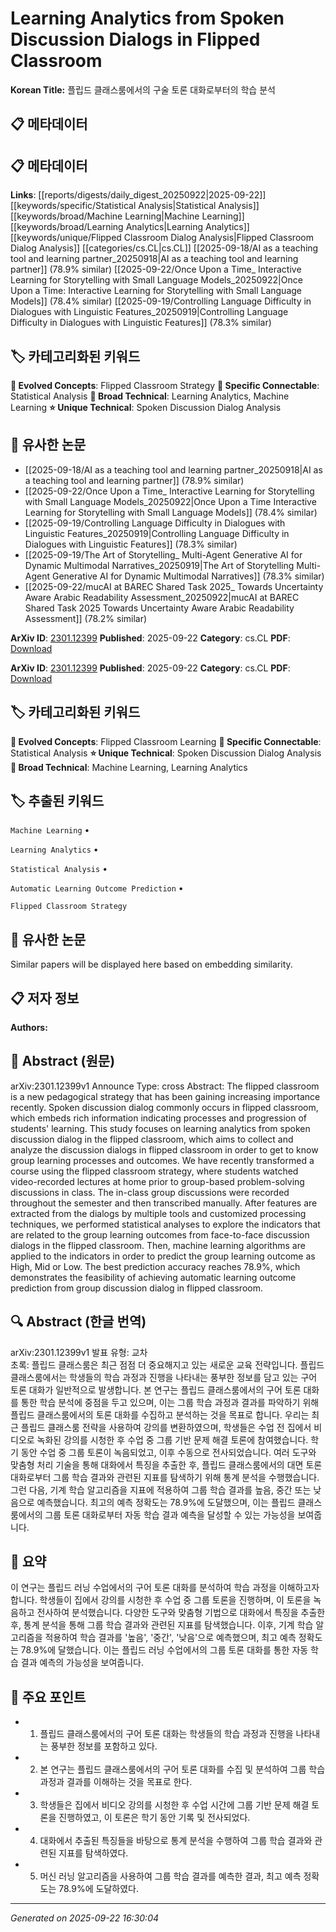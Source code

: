 # Learning Analytics from Spoken Discussion Dialogs in Flipped Classroom

**Korean Title:** 플립드 클래스룸에서의 구술 토론 대화로부터의 학습 분석

## 📋 메타데이터

## 📋 메타데이터

**Links**: [[reports/digests/daily_digest_20250922|2025-09-22]] [[keywords/specific/Statistical Analysis|Statistical Analysis]] [[keywords/broad/Machine Learning|Machine Learning]] [[keywords/broad/Learning Analytics|Learning Analytics]] [[keywords/unique/Flipped Classroom Dialog Analysis|Flipped Classroom Dialog Analysis]] [[categories/cs.CL|cs.CL]] [[2025-09-18/AI as a teaching tool and learning partner_20250918|AI as a teaching tool and learning partner]] (78.9% similar) [[2025-09-22/Once Upon a Time_ Interactive Learning for Storytelling with Small Language Models_20250922|Once Upon a Time: Interactive Learning for Storytelling with Small Language Models]] (78.4% similar) [[2025-09-19/Controlling Language Difficulty in Dialogues with Linguistic Features_20250919|Controlling Language Difficulty in Dialogues with Linguistic Features]] (78.3% similar)

## 🏷️ 카테고리화된 키워드
**🚀 Evolved Concepts**: Flipped Classroom Strategy
**🔗 Specific Connectable**: Statistical Analysis
**🔬 Broad Technical**: Learning Analytics, Machine Learning
**⭐ Unique Technical**: Spoken Discussion Dialog Analysis
## 🔗 유사한 논문
- [[2025-09-18/AI as a teaching tool and learning partner_20250918|AI as a teaching tool and learning partner]] (78.9% similar)
- [[2025-09-22/Once Upon a Time_ Interactive Learning for Storytelling with Small Language Models_20250922|Once Upon a Time Interactive Learning for Storytelling with Small Language Models]] (78.4% similar)
- [[2025-09-19/Controlling Language Difficulty in Dialogues with Linguistic Features_20250919|Controlling Language Difficulty in Dialogues with Linguistic Features]] (78.3% similar)
- [[2025-09-19/The Art of Storytelling_ Multi-Agent Generative AI for Dynamic Multimodal Narratives_20250919|The Art of Storytelling Multi-Agent Generative AI for Dynamic Multimodal Narratives]] (78.3% similar)
- [[2025-09-22/mucAI at BAREC Shared Task 2025_ Towards Uncertainty Aware Arabic Readability Assessment_20250922|mucAI at BAREC Shared Task 2025 Towards Uncertainty Aware Arabic Readability Assessment]] (78.2% similar)


**ArXiv ID**: [2301.12399](https://arxiv.org/abs/2301.12399)
**Published**: 2025-09-22
**Category**: cs.CL
**PDF**: [Download](https://arxiv.org/pdf/2301.12399.pdf)


**ArXiv ID**: [2301.12399](https://arxiv.org/abs/2301.12399)
**Published**: 2025-09-22
**Category**: cs.CL
**PDF**: [Download](https://arxiv.org/pdf/2301.12399.pdf)

## 🏷️ 카테고리화된 키워드
**🚀 Evolved Concepts**: Flipped Classroom Learning
**🔗 Specific Connectable**: Statistical Analysis
**⭐ Unique Technical**: Spoken Discussion Dialog Analysis
**🔬 Broad Technical**: Machine Learning, Learning Analytics

## 🏷️ 추출된 키워드



`Machine Learning` • 

`Learning Analytics` • 

`Statistical Analysis` • 

`Automatic Learning Outcome Prediction` • 

`Flipped Classroom Strategy`



## 🔗 유사한 논문

Similar papers will be displayed here based on embedding similarity.

## 📋 저자 정보

**Authors:** 

## 📄 Abstract (원문)

arXiv:2301.12399v1 Announce Type: cross 
Abstract: The flipped classroom is a new pedagogical strategy that has been gaining increasing importance recently. Spoken discussion dialog commonly occurs in flipped classroom, which embeds rich information indicating processes and progression of students' learning. This study focuses on learning analytics from spoken discussion dialog in the flipped classroom, which aims to collect and analyze the discussion dialogs in flipped classroom in order to get to know group learning processes and outcomes. We have recently transformed a course using the flipped classroom strategy, where students watched video-recorded lectures at home prior to group-based problem-solving discussions in class. The in-class group discussions were recorded throughout the semester and then transcribed manually. After features are extracted from the dialogs by multiple tools and customized processing techniques, we performed statistical analyses to explore the indicators that are related to the group learning outcomes from face-to-face discussion dialogs in the flipped classroom. Then, machine learning algorithms are applied to the indicators in order to predict the group learning outcome as High, Mid or Low. The best prediction accuracy reaches 78.9%, which demonstrates the feasibility of achieving automatic learning outcome prediction from group discussion dialog in flipped classroom.

## 🔍 Abstract (한글 번역)

arXiv:2301.12399v1 발표 유형: 교차  
초록: 플립드 클래스룸은 최근 점점 더 중요해지고 있는 새로운 교육 전략입니다. 플립드 클래스룸에서는 학생들의 학습 과정과 진행을 나타내는 풍부한 정보를 담고 있는 구어 토론 대화가 일반적으로 발생합니다. 본 연구는 플립드 클래스룸에서의 구어 토론 대화를 통한 학습 분석에 중점을 두고 있으며, 이는 그룹 학습 과정과 결과를 파악하기 위해 플립드 클래스룸에서의 토론 대화를 수집하고 분석하는 것을 목표로 합니다. 우리는 최근 플립드 클래스룸 전략을 사용하여 강의를 변환하였으며, 학생들은 수업 전 집에서 비디오로 녹화된 강의를 시청한 후 수업 중 그룹 기반 문제 해결 토론에 참여했습니다. 학기 동안 수업 중 그룹 토론이 녹음되었고, 이후 수동으로 전사되었습니다. 여러 도구와 맞춤형 처리 기술을 통해 대화에서 특징을 추출한 후, 플립드 클래스룸에서의 대면 토론 대화로부터 그룹 학습 결과와 관련된 지표를 탐색하기 위해 통계 분석을 수행했습니다. 그런 다음, 기계 학습 알고리즘을 지표에 적용하여 그룹 학습 결과를 높음, 중간 또는 낮음으로 예측했습니다. 최고의 예측 정확도는 78.9%에 도달했으며, 이는 플립드 클래스룸에서의 그룹 토론 대화로부터 자동 학습 결과 예측을 달성할 수 있는 가능성을 보여줍니다.

## 📝 요약

이 연구는 플립드 러닝 수업에서의 구어 토론 대화를 분석하여 학습 과정을 이해하고자 합니다. 학생들이 집에서 강의를 시청한 후 수업 중 그룹 토론을 진행하며, 이 토론을 녹음하고 전사하여 분석했습니다. 다양한 도구와 맞춤형 기법으로 대화에서 특징을 추출한 후, 통계 분석을 통해 그룹 학습 결과와 관련된 지표를 탐색했습니다. 이후, 기계 학습 알고리즘을 적용하여 학습 결과를 '높음', '중간', '낮음'으로 예측했으며, 최고 예측 정확도는 78.9%에 달했습니다. 이는 플립드 러닝 수업에서의 그룹 토론 대화를 통한 자동 학습 결과 예측의 가능성을 보여줍니다.

## 🎯 주요 포인트


- 1. 플립드 클래스룸에서의 구어 토론 대화는 학생들의 학습 과정과 진행을 나타내는 풍부한 정보를 포함하고 있다.

- 2. 본 연구는 플립드 클래스룸에서의 구어 토론 대화를 수집 및 분석하여 그룹 학습 과정과 결과를 이해하는 것을 목표로 한다.

- 3. 학생들은 집에서 비디오 강의를 시청한 후 수업 시간에 그룹 기반 문제 해결 토론을 진행하였고, 이 토론은 학기 동안 기록 및 전사되었다.

- 4. 대화에서 추출된 특징들을 바탕으로 통계 분석을 수행하여 그룹 학습 결과와 관련된 지표를 탐색하였다.

- 5. 머신 러닝 알고리즘을 사용하여 그룹 학습 결과를 예측한 결과, 최고 예측 정확도는 78.9%에 도달하였다.


---

*Generated on 2025-09-22 16:30:04*